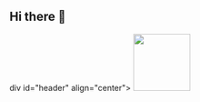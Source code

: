 ## Hi there 👋

div id="header" align="center">
  <img src="[https://media.giphy.com/media/M9gbBd9nbDrOTu1Mqx/giphy.gif](https://media2.giphy.com/media/v1.Y2lkPTc5MGI3NjExc2R5OGYyN3VvMzFqeXpkbmlpcnZmNTdkNnVwemVpd3pocGRnYTV5aSZlcD12MV9pbnRlcm5hbF9naWZfYnlfaWQmY3Q9Zw/cmUqqesf6KOkSkk13M/giphy.gif)" width="100"/>
</div>

<!--
**NikitaUsin/NikitaUsin** is a ✨ _special_ ✨ repository because its `README.md` (this file) appears on your GitHub profile.

Here are some ideas to get you started:

- 🔭 I’m currently working on ...
- 🌱 I’m currently learning ...
- 👯 I’m looking to collaborate on ...
- 🤔 I’m looking for help with ...
- 💬 Ask me about ...
- 📫 How to reach me: ...
- 😄 Pronouns: ...
- ⚡ Fun fact: ...
-->
